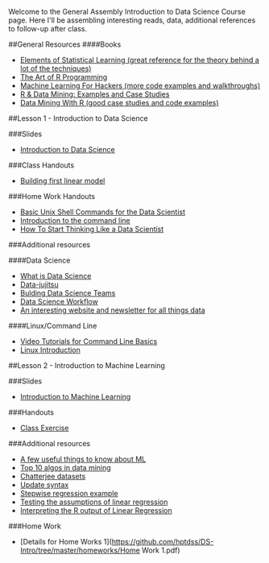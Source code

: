 Welcome to the General Assembly Introduction to Data Science Course page.  Here I'll be assembling interesting reads, data, additional references to follow-up after class.

##General Resources
####Books
- [Elements of Statistical Learning (great reference for the theory behind a lot of the techniques)](http://www-stat.stanford.edu/~tibs/ElemStatLearn/)
- [The Art of R Programming](http://heather.cs.ucdavis.edu/~matloff/132/NSPpart.pdf)
- [Machine Learning For Hackers (more code examples and walkthroughs)](https://github.com/johnmyleswhite/ML_for_Hackers)
- [R & Data Mining: Examples and Case Studies](http://cran.r-project.org/doc/contrib/Zhao_R_and_data_mining.pdf)
- [Data Mining With R (good case studies and code examples)](http://www.dcc.fc.up.pt/~ltorgo/DataMiningWithR/)

##Lesson 1 - Introduction to Data Science

###Slides
- [Introduction to Data Science](https://github.com/hptdss/DS-Intro/tree/master/slides/lecture01.pdf)

###Class Handouts
- [Building first linear model](https://github.com/hptdss/DS-Intro/wiki/Building-your-first-Linear-Model)

###Home Work Handouts
- [Basic Unix Shell Commands for the Data Scientist](http://practical-data-science.blogspot.com/2012/09/basic-unix-shell-commands-for-data.html)
- [Introduction to the command line](https://github.com/hptdss/DS-Intro/wiki/Introduction-to-the-command-line)
- [How To Start Thinking Like a Data Scientist](http://blogs.hbr.org/2013/11/how-to-start-thinking-like-a-data-scientist/)

###Additional resources

####Data Science

- [What is Data Science](http://radar.oreilly.com/2010/06/what-is-data-science.html)
- [Data-jujitsu](http://radar.oreilly.com/2012/07/data-jujitsu.html)
- [Bulding Data Science Teams](http://radar.oreilly.com/2011/09/building-data-science-teams.html)
- [Data Science Workflow](http://cacm.acm.org/blogs/blog-cacm/169199-data-science-workflow-overview-and-challenges/fulltext)
- [An interesting website and newsletter for all things data](http://strata.oreilly.com)

####Linux/Command Line
- [Video Tutorials for Command Line Basics](http://drupalize.me/series/command-line-basics-series)
- [Linux Introduction](https://marylou.byu.edu/documentation/unix-tutorial/)

##Lesson 2 - Introduction to Machine Learning

###Slides
- [Introduction to Machine Learning](https://github.com/hptdss/DS-Intro/tree/master/slides/lecture02.pdf)

###Handouts
- [Class Exercise](https://github.com/hptdss/DS-Intro/wiki/Lesson-02:-Exercise)

###Additional resources
- [A few useful things to know about ML](http://www.astro.caltech.edu/~george/ay122/cacm12.pdf)
- [Top 10 algos in data mining](http://www.cs.uvm.edu/~icdm/algorithms/10Algorithms-08.pdf)
- [Chatterjee datasets](http://www.ats.ucla.edu/stat/sas/examples/chp/chpsas_dl.htm)
- [Update syntax](http://cran.r-project.org/doc/manuals/R-intro.html#Updating-fitted-models)
- [Stepwise regression example](http://ww2.coastal.edu/kingw/statistics/R-tutorials/multregr.html)
- [Testing the assumptions of linear regression](http://people.duke.edu/~rnau/testing.htm)
- [Interpreting the R output of Linear Regression](http://dss.princeton.edu/online_help/analysis/interpreting_regression.htm)

###Home Work 
- [Details for Home Works 1](https://github.com/hptdss/DS-Intro/tree/master/homeworks/Home Work 1.pdf)

